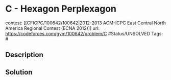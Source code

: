 # C - Hexagon Perplexagon

contest: [[CFICPC/100642/100642|2012-2013 ACM-ICPC East Central North America Regional Contest (ECNA 2012)]]
url: https://codeforces.com/gym/100642/problem/C
#Status/UNSOLVED
Tags: #

## Description

## Solution


